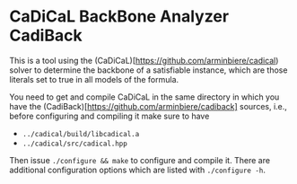 # CaDiCaL BackBone Analyzer CadiBack

This is a tool using the (CaDiCaL)[https://github.com/arminbiere/cadical)
solver to determine the backbone of a satisfiable instance, which are those
literals set to true in all models of the formula.

You need to get and compile CaDiCaL in the same directory in which you have
the (CadiBack)[https://github.com/arminbiere/cadiback] sources, i.e.,
before configuring and compiling it make sure to have

- `../cadical/build/libcadical.a`
- `../cadical/src/cadical.hpp`

Then issue `./configure && make` to configure and compile it.  There
are additional configuration options which are listed with `./configure -h`.
